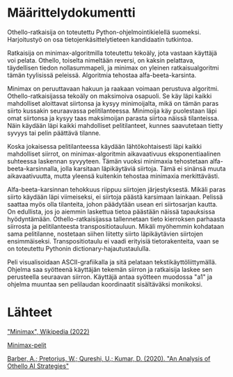 # Määrittelydokumentti

Othello-ratkaisija on toteutettu Python-ohjelmointikielellä suomeksi. Harjoitustyö on osa tietojenkäsittelytieteen kandidaatin tutkintoa.

Ratkaisija on minimax-algoritmilla toteutettu tekoäly, jota vastaan käyttäjä voi pelata.
Othello, toiselta nimeltään reversi, on kaksin pelattava, täydellisen tiedon nollasummapeli, ja minimax on yleinen ratkaisualgoritmi tämän tyylisissä peleissä.
Algoritmia tehostaa alfa-beeta-karsinta.

Minimax on peruuttavaan hakuun ja raakaan voimaan perustuva algoritmi.
Othello-ratkaisijassa tekoäly on maksimoiva osapuoli.
Se käy läpi kaikki mahdolliset aloittavat siirtonsa ja kysyy minimoijalta, mikä on tämän paras siirto kussakin seuraavassa pelitilanteessa.
Minimoija käy puolestaan läpi omat siirtonsa ja kysyy taas maksimoijan parasta siirtoa näissä tilanteissa.
Näin käydään läpi kaikki mahdolliset pelitilanteet, kunnes saavutetaan tietty syvyys tai pelin päättävä tilanne.

Koska jokaisessa pelitilanteessa käydään lähtökohtaisesti läpi kaikki mahdolliset siirrot,
on minimax-algoritmin aikavaativuus eksponentiaalinen suhteessa laskennan syvyyteen.
Tämän vuoksi minimaxia tehostetaan alfa-beeta-karsinnalla, jolla karsitaan läpikäytäviä siirtoja.
Tämä ei sinänsä muuta aikavaativuutta, mutta yleensä kuitenkin tehostaa minimaxia merkittävästi.

Alfa-beeta-karsinnan tehokkuus riippuu siirtojen järjestyksestä.
Mikäli paras siirto käydään läpi viimeiseksi, ei siirtoja päästä karsimaan lainkaan.
Pelissä saattaa myös olla tilanteita, johon päädytään usean eri siirtosarjan kautta.
On edullista, jos jo aiemmin laskettua tietoa päästään näissä tapauksissa hyödyntämään.
Othello-ratkaisijassa tallennetaan tieto kierroksen parhaasta siirrosta ja pelitilanteesta transpositiotauluun.
Mikäli myöhemmin kohdataan sama pelitilanne, nostetaan siihen liitetty siirto läpikäytävien siirtojen ensimmäiseksi.
Transpositiotaulu ei vaadi erityisiä tietorakenteita, vaan se on toteutettu Pythonin dictionary-hajautustaululla.

Peli visualisoidaan ASCII-grafiikalla ja sitä pelataan tekstikäyttöliittymällä.
Ohjelma saa syötteenä käyttäjän tekemän siirron ja ratkaisija laskee sen perusteella seuraavan siirron.
Käyttäjä antaa syötteen muodossa "a1" ja ohjelma muuntaa sen pelilaudan koordinaatit sisältäväksi monikoksi.

# Lähteet

["Minimax", Wikipedia (2022)](https://en.wikipedia.org/wiki/Minimax)

[Minimax-pelit](https://tiralabra.github.io/2023_p3/fi/aiheet/minimax.pdf)

[Barber, A.; Pretorius, W.; Qureshi, U.; Kumar, D. (2020). "An Analysis of Othello AI Strategies"](https://barberalec.github.io/pdf/An_Analysis_of_Othello_AI_Strategies.pdf)
